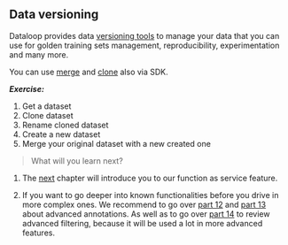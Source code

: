 ## Data versioning

Dataloop provides data [versioning tools](https://dataloop.ai/docs/clone-merge-dataset?highlight=clone) to manage your data that you can use for golden training 
sets management, reproducibility, experimentation and many more. 

You can use [merge](https://sdk-docs.dataloop.ai/en/latest/repositories.html#dtlpy.repositories.datasets.Datasets.merge) and [clone](../tutorials/data_management/data_versioning/chapter.md#clone-datasets) also via SDK. 

***Exercise:***
1. Get a dataset
2. Clone dataset
3. Rename cloned dataset
4. Create a new dataset
5. Merge your original dataset with a new created one

> What will you learn next? 

1. The [next](part_08_faas.md) chapter will introduce you to our function as service feature. 

2. If you want to go deeper into known functionalities before you drive in more complex ones. We recommend to go over
[part 12](part_12_annotations_advanced.md) and [part 13](part_13_annotations_on_video.md) about advanced annotations. 
As well as to go over [part 14](part_14_advanced_filtering.md) to review advanced filtering, because it will be used a lot
in more advanced features. 
